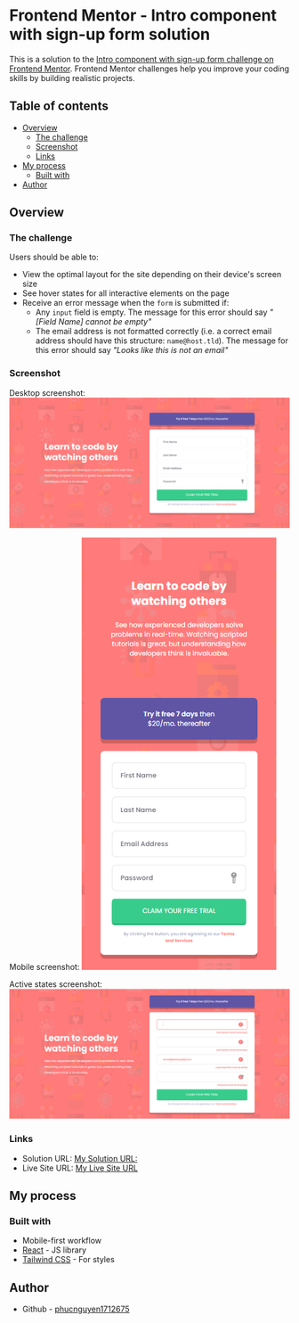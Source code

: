 # Frontend Mentor - Intro component with sign-up form solution

This is a solution to the [Intro component with sign-up form challenge on Frontend Mentor](https://www.frontendmentor.io/challenges/intro-component-with-signup-form-5cf91bd49edda32581d28fd1). Frontend Mentor challenges help you improve your coding skills by building realistic projects.

## Table of contents

- [Overview](#overview)
  - [The challenge](#the-challenge)
  - [Screenshot](#screenshot)
  - [Links](#links)
- [My process](#my-process)
  - [Built with](#built-with)
- [Author](#author)

## Overview

### The challenge

Users should be able to:

- View the optimal layout for the site depending on their device's screen size
- See hover states for all interactive elements on the page
- Receive an error message when the `form` is submitted if:
  - Any `input` field is empty. The message for this error should say *"[Field Name] cannot be empty"*
  - The email address is not formatted correctly (i.e. a correct email address should have this structure: `name@host.tld`). The message for this error should say *"Looks like this is not an email"*

### Screenshot

Desktop screenshot:
![](./src/screeenshots/desktop-design.png)

Mobile screenshot:
![](./src/screeenshots/mobile-design.png)

Active states screenshot:
![](./src/screeenshots/active-states.png)

### Links

- Solution URL: [My Solution URL:](https://github.com/phucnguyen1712675/intro-component-with-signup-form)
- Live Site URL: [My Live Site URL](https://intro-component-with-signup-form-eight-gamma.vercel.app/)

## My process

### Built with

- Mobile-first workflow
- [React](https://reactjs.org/) - JS library
- [Tailwind CSS](https://tailwindcss.com/) - For styles

## Author

- Github - [phucnguyen1712675](https://github.com/phucnguyen1712675)
